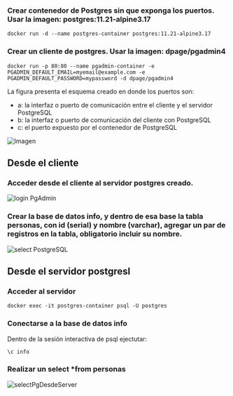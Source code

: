 ### Crear contenedor de Postgres sin que exponga los puertos. Usar la imagen: postgres:11.21-alpine3.17
```
docker run -d --name postgres-container postgres:11.21-alpine3.17
```

### Crear un cliente de postgres. Usar la imagen: dpage/pgadmin4

```
docker run -p 80:80 --name pgadmin-container -e PGADMIN_DEFAULT_EMAIL=myemail@example.com -e PGADMIN_DEFAULT_PASSWORD=mypassword -d dpage/pgadmin4
```

La figura presenta el esquema creado en donde los puertos son:
- a: la interfaz o puerto de comunicación entre el cliente y el servidor PostgreSQL
- b: la interfaz o puerto de comunicación del cliente con PostgreSQL
- c: el puerto expuesto por el contenedor de PostgreSQL

![Imagen](imagenes/esquema-ejercicio3.PNG)

## Desde el cliente
### Acceder desde el cliente al servidor postgres creado.

![login PgAdmin](imagenes/loginPgAdmin.png)

### Crear la base de datos info, y dentro de esa base la tabla personas, con id (serial) y nombre (varchar), agregar un par de registros en la tabla, obligatorio incluir su nombre.

![select PostgreSQL](imagenes/selectPg.png)

## Desde el servidor postgresl
### Acceder al servidor
```
docker exec -it postgres-container psql -U postgres
```
### Conectarse a la base de datos info

Dentro de la sesión interactiva de psql ejectutar:

```
\c info
```


### Realizar un select *from personas

![selectPgDesdeServer](imagenes/selectPgDesdeServer.png)
